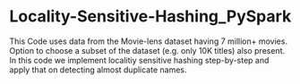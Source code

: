 # Locality-Sensitive-Hashing_PySpark

This Code uses data from the Movie-lens dataset having 7 million+ movies. Option to choose a subset of the dataset (e.g. only 10K titles) also present.
In this code we implement localitiy sensitive hashing step-by-step and apply that on detecting almost duplicate names.
